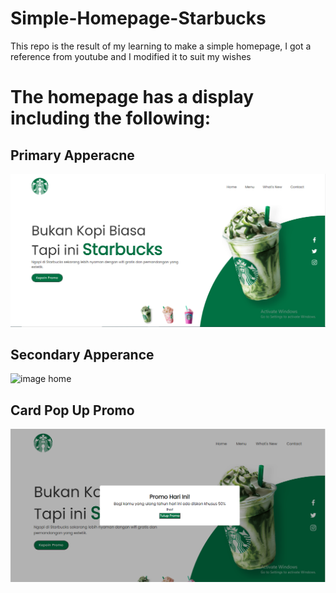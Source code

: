 # Simple-Homepage-Starbucks
This repo is the result of my learning to make a simple homepage, I got a reference from youtube and I modified it to suit my wishes

# The homepage has a display including the following:
## Primary Apperacne
![image home](https://github.com/noerardi/Simple-Homepage-Starbucks/blob/main/homepgae.PNG)

## Secondary Apperance
![image home](https://github.com/noerardi/Simple-Homepage-Starbucks/blob/main/homepgea.PNG)

## Card Pop Up Promo
![image home](https://github.com/noerardi/Simple-Homepage-Starbucks/blob/main/promo1.PNG)
